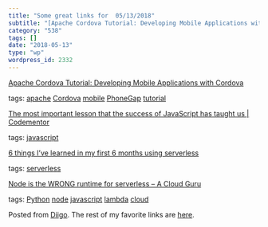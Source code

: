 ```yaml
---
title: "Some great links for  05/13/2018"
subtitle: "[Apache Cordova Tutorial: Developing Mobile Applications with Cordova](https://www.toptal.com/mobile..."
category: "538"
tags: []
date: "2018-05-13"
type: "wp"
wordpress_id: 2332
---
```

[Apache Cordova Tutorial: Developing Mobile Applications with Cordova](https://www.toptal.com/mobile/developing-mobile-applications-with-apache-cordova?utm_campaign=Toptal%20Engineering%20Blog&utm_source=hs_email&utm_medium=email&utm_content=62780212&_hsenc=p2ANqtz-9-z378Np046jyA8inm4YyPqLUGoS6gQIPE23M_yJEFAKuaYAcceJ4dajr6xkn4TRf4l8gU8dqeTZqqoYWtI5xDIg2RCg&_hsmi=62780212) 

 tags: [apache](https://www.diigo.com/user/pitosalas/apache) [Cordova](https://www.diigo.com/user/pitosalas/Cordova) [mobile](https://www.diigo.com/user/pitosalas/mobile) [PhoneGap](https://www.diigo.com/user/pitosalas/PhoneGap) [tutorial](https://www.diigo.com/user/pitosalas/tutorial)

 [The most important lesson that the success of JavaScript has taught us | Codementor](https://www.codementor.io/remohjansen/the-most-important-lesson-that-the-success-of-javascript-has-taught-us-jbmbf1vzg?utm_content=posts&utm_source=sendgrid&utm_medium=email&utm_term=post-jbmbf1vzg&utm_campaign=newsletter20180509) 

 tags: [javascript](https://www.diigo.com/user/pitosalas/javascript)

 [6 things I’ve learned in my first 6 months using serverless](https://read.acloud.guru/six-months-of-serverless-lessons-learned-f6da86a73526) 

 tags: [serverless](https://www.diigo.com/user/pitosalas/serverless)

 [Node is the WRONG runtime for serverless – A Cloud Guru](https://read.acloud.guru/node-is-the-wrong-runtime-for-serverless-jk-c69595f6a8eb) 

 tags: [Python](https://www.diigo.com/user/pitosalas/Python) [node](https://www.diigo.com/user/pitosalas/node) [javascript](https://www.diigo.com/user/pitosalas/javascript) [lambda](https://www.diigo.com/user/pitosalas/lambda) [cloud](https://www.diigo.com/user/pitosalas/cloud)

Posted from [Diigo](https://www.diigo.com). The rest of my favorite links are [here](https://www.diigo.com/user/pitosalas).